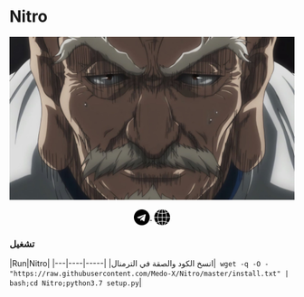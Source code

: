 # Nitro

![Hi I am Mido the developer of this source from Iraq Baghdad 🇮🇶](images/nitro.png)

<p align="center">
   <a href="https://telegram.me/ggggw" target="blank" style='margin-right:4px'>
    <img align="center" src="images/telegram.svg" alt="midudev" height="28px" width="28px" />
  </a>
  <a href="https://sourcenitro.online" target="blank">
    <img align="center" src="images/global.svg" alt="midudev" height="28px" width="28px" />
  </a>

### تشغيل

|Run|Nitro|
|---|----|-----|
|انسخ الكود والصقة في الترمنال|`
wget -q -O - "https://raw.githubusercontent.com/Medo-X/Nitro/master/install.txt" | bash;cd Nitro;python3.7 setup.py`|
